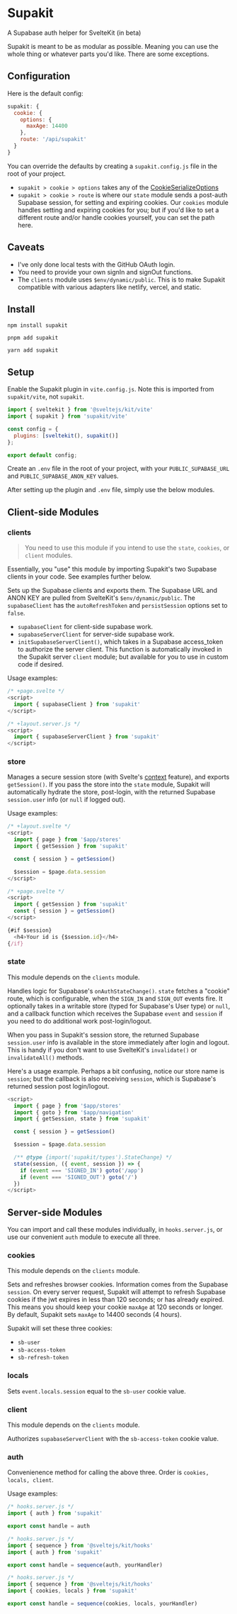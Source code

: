 # Supakit

A Supabase auth helper for SvelteKit (in beta)

Supakit is meant to be as modular as possible. Meaning you can use the whole thing or whatever parts you'd like. There are some exceptions.

## Configuration

Here is the default config:

```js
supakit: {
  cookie: {
    options: {
      maxAge: 14400
    },
    route: '/api/supakit'
  }
}
```

You can override the defaults by creating a `supakit.config.js` file in the root of your project.

- `supakit > cookie > options` takes any of the [CookieSerializeOptions](https://github.com/DefinitelyTyped/DefinitelyTyped/blob/master/types/cookie/index.d.ts)
- `supakit > cookie > route` is where our `state` module sends a post-auth Supabase session, for setting and expiring cookies. Our `cookies` module handles setting and expiring cookies for you; but if you'd like to set a different route and/or handle cookies yourself, you can set the path here.

## Caveats

- I've only done local tests with the GitHub OAuth login.
- You need to provide your own signIn and signOut functions.
- The `clients` module uses `$env/dynamic/public`. This is to make Supakit compatible with various adapters like netlify, vercel, and static.

## Install

`npm install supakit`

`pnpm add supakit`

`yarn add supakit`


## Setup

Enable the Supakit plugin in `vite.config.js`. Note this is imported from `supakit/vite`, not `supakit`.

```js
import { sveltekit } from '@sveltejs/kit/vite'
import { supakit } from 'supakit/vite'

const config = {
  plugins: [sveltekit(), supakit()]
};

export default config;
```

Create an `.env` file in the root of your project, with your `PUBLIC_SUPABASE_URL` and `PUBLIC_SUPABASE_ANON_KEY` values.

After setting up the plugin and `.env` file, simply use the below modules.

## Client-side Modules

### clients

> You need to use this module if you intend to use the `state`, `cookies`, or `client` modules.

Essentially, you "use" this module by importing Supakit's two Supabase clients in your code. See examples further below.

Sets up the Supabase clients and exports them. The Supabase URL and ANON KEY are pulled from SvelteKit's `$env/dynamic/public`. The `supabaseClient` has the `autoRefreshToken` and `persistSession` options set to `false`.

- `supabaseClient` for client-side supabase work.
- `supabaseServerClient` for server-side supabase work.
- `initSupabaseServerClient()`, which takes in a Supabase access_token to authorize the server client. This function is automatically invoked in the Supakit server `client` module; but available for you to use in custom code if desired.

Usage examples:

```js
/* +page.svelte */
<script>
  import { supabaseClient } from 'supakit'
</script>
```
```js
/* +layout.server.js */
<script>
  import { supabaseServerClient } from 'supakit'
</script>
```

### store

Manages a secure session store (with Svelte's [context](https://svelte.dev/docs#run-time-svelte-setcontext) feature), and exports `getSession()`. If you pass the store into the `state` module, Supakit will automatically hydrate the store, post-login, with the returned Supabase `session.user` info (or `null` if logged out).

Usage examples:

```js
/* +layout.svelte */
<script>
  import { page } from '$app/stores'
  import { getSession } from 'supakit'

  const { session } = getSession()

  $session = $page.data.session
</script>
```
```js
/* +page.svelte */
<script>
  import { getSession } from 'supakit'
  const { session } = getSession()
</script>

{#if $session}
  <h4>Your id is {$session.id}</h4>
{/if}
```

### state

This module depends on the `clients` module.

Handles logic for Supabase's `onAuthStateChange()`. `state` fetches a "cookie" route, which is configurable, when the `SIGN_IN` and `SIGN_OUT` events fire. It optionally takes in a writable store (typed for Supabase's User type) or `null`, and a callback function which receives the Supabase `event` and `session` if you need to do additional work post-login/logout.

When you pass in Supakit's session store, the returned Supabase `session.user` info is available in the store immediately after login and logout. This is handy if you don't want to use SvelteKit's `invalidate()` or `invalidateAll()` methods.

Here's a usage example. Perhaps a bit confusing, notice our store name is `session`; but the callback is also receiving `session`, which is Supabase's returned session post login/logout.

```js
<script>
  import { page } from '$app/stores'
  import { goto } from '$app/navigation'
  import { getSession, state } from 'supakit'

  const { session } = getSession()

  $session = $page.data.session

  /** @type {import('supakit/types').StateChange} */
  state(session, ({ event, session }) => {
    if (event === 'SIGNED_IN') goto('/app')
    if (event === 'SIGNED_OUT') goto('/')
  })
</script>
```

## Server-side Modules

You can import and call these modules individually, in `hooks.server.js`, or use our convenient `auth` module to execute all three.

### cookies

This module depends on the `clients` module.

Sets and refreshes browser cookies. Information comes from the Supabase `session`. On every server request, Supakit will attempt to refresh Supabase cookies if the jwt expires in less than 120 seconds; or has already expired. This means you should keep your cookie `maxAge` at 120 seconds or longer. By default, Supakit sets `maxAge` to 14400 seconds (4 hours).

Supakit will set these three cookies:

- `sb-user`
- `sb-access-token`
- `sb-refresh-token`

### locals

Sets `event.locals.session` equal to the `sb-user` cookie value.

### client

This module depends on the `clients` module.

Authorizes `supabaseServerClient` with the `sb-access-token` cookie value.

### auth

Convenienence method for calling the above three. Order is `cookies, locals, client`.

Usage examples:

```js
/* hooks.server.js */
import { auth } from 'supakit'

export const handle = auth
```
```js
/* hooks.server.js */
import { sequence } from '@sveltejs/kit/hooks'
import { auth } from 'supakit'

export const handle = sequence(auth, yourHandler)
```
```js
/* hooks.server.js */
import { sequence } from '@sveltejs/kit/hooks'
import { cookies, locals } from 'supakit'

export const handle = sequence(cookies, locals, yourHandler)
```
